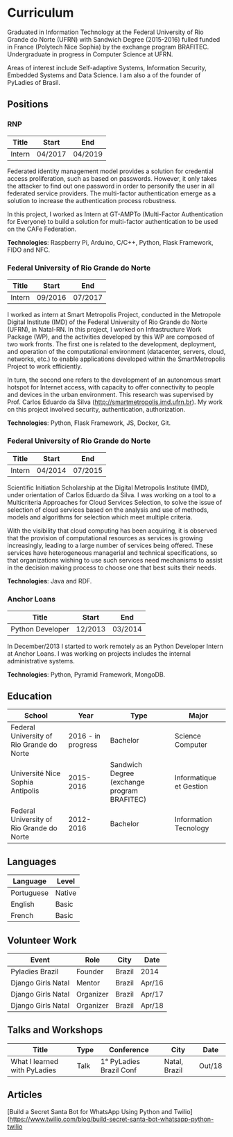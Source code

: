 # Curriculum

Graduated in Information Technology at the Federal University of Rio Grande do Norte (UFRN) with Sandwich Degree (2015-2016) fulled funded in France (Polytech Nice Sophia) by the exchange program BRAFITEC. Undergraduate in progress in Computer Science at UFRN.

Areas of interest include Self-adaptive Systems, Information Security, Embedded Systems and Data Science. I am also a of the founder of PyLadies of Brasil.

## Positions 


### RNP

| Title  | Start | End   |
|--------|-------|-------|
| Intern | 04/2017 | 04/2019  |

Federated  identity  management  model  provides  a solution  for  credential  access  proliferation,  such  as  based  on passwords.  However,  it  only  takes  the  attacker  to  find  out  one password  in  order  to  personify  the  user  in  all  federated  service providers.  The  multi-factor  authentication  emerge  as  a  solution to increase the authentication process robustness.

In this project, I worked as Intern at GT-AMPTo (Multi-Factor Authentication for Everyone) to build a solution for multi-factor authentication to be used on the CAFe Federation. 

**Technologies**: Raspberry Pi, Arduino, C/C++, Python, Flask Framework, FIDO and NFC.


### Federal University of Rio Grande do Norte

| Title  | Start | End   |
|--------|-------|-------|
| Intern | 09/2016 | 07/2017  |


I worked as intern at Smart Metropolis Project, conducted in the Metropole Digital Institute (IMD) of the Federal University of Rio Grande do Norte (UFRN), in Natal-RN. In this project, I worked on Infrastructure Work Package (WP), and the activities developed by this WP are composed of two work fronts. The first one is related to the development, deployment, and operation of the computational environment (datacenter, servers, cloud, networks, etc.) to enable applications developed within the SmartMetropolis Project to work efficiently. 

In turn, the second one refers to the development of an autonomous smart hotspot for Internet access, with capacity to offer connectivity to people and devices in the urban environment. This research was supervised by Prof. Carlos Eduardo da Silva (http://smartmetropolis.imd.ufrn.br). My work on this project involved security, authentication, authorization.

**Technologies**: Python, Flask Framework, JS, Docker, Git. 


### Federal University of Rio Grande do Norte

| Title  | Start | End   |
|--------|-------|-------|
| Intern | 04/2014 | 07/2015  |

Scientific Initiation Scholarship at the Digital Metropolis Institute (IMD), under orientation of Carlos Eduardo da Silva. I was working on a tool to a Multicriteria Approaches for Cloud Services Selection, to solve the issue of selection of cloud services based on the analysis and use of methods, models and algorithms for selection which meet multiple criteria.

With the visibility that cloud computing has been acquiring, it is observed that the provision of computational resources as services is growing increasingly, leading to a large number of services being offered. These services have heterogeneous managerial and technical specifications, so that organizations wishing to use such services need mechanisms to assist in the decision making process to choose one that best suits their needs.

**Technologies**: Java and RDF. 


### Anchor Loans

| Title  | Start | End   |
|--------|-------|-------|
| Python Developer | 12/2013 | 03/2014  |


In December/2013 I started to work remotely as an Python Developer Intern at Anchor Loans. I was working on projects includes the internal administrative systems. 

**Technologies**: Python, Pyramid Framework, MongoDB. 
 
 
## Education

| School                                 | Year      | Type                     | Major                                          |
|----------------------------------------|-----------|--------------------------|---------------------------------------------|
| Federal University of Rio Grande do Norte | 2016 - in progress | Bachelor              | Science Computer |
| Université Nice Sophia Antipolis       | 2015-2016 | Sandwich Degree (exchange program BRAFITEC) |  Informatique et Gestion |
| Federal University of Rio Grande do Norte | 2012-2016 | Bachelor              | Information Tecnology                                   |


## Languages

| Language   | Level  |  
|------------|--------| 
| Portuguese | Native | 
| English    | Basic  |  
| French     | Basic  |    


## Volunteer Work


| Event                      | Role           | City                      | Date   |
|----------------------------|----------------|---------------------------|--------|
| Pyladies Brazil            | Founder        | Brazil                    | 2014   |
| Django Girls Natal         | Mentor         | Brazil                    | Apr/16 | 
| Django Girls Natal         | Organizer      | Brazil                    | Apr/17 | 
| Django Girls Natal         | Organizer      | Brazil                    | Apr/18 | 


## Talks and Workshops 

| Title                    | Type     | Conference                        | City                      | Date   |
|--------------------------|----------|-----------------------------------|---------------------------|--------|
| What I learned with PyLadies | Talk | 1° PyLadies Brazil Conf | Natal, Brazil | Out/18 |

## Articles

[Build a Secret Santa Bot for WhatsApp Using Python and Twilio](https://www.twilio.com/blog/build-secret-santa-bot-whatsapp-python-twilio

